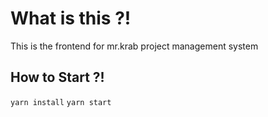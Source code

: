 # What is this ?!

This is the frontend for mr.krab project management system

## How to Start ?!

`yarn install`
`yarn start`
